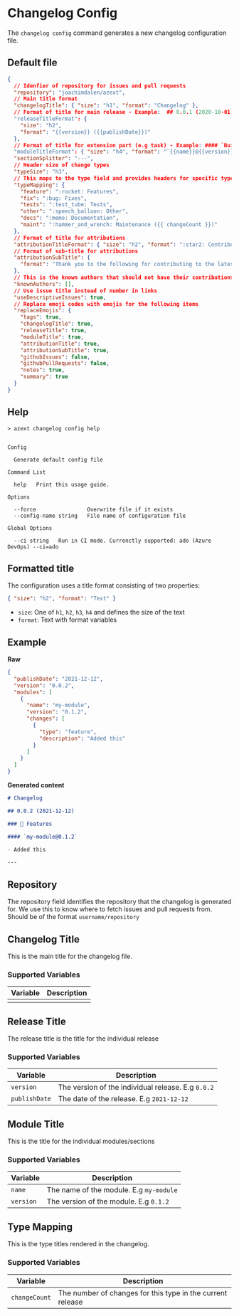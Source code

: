 # Changelog Config

The `changelog config` command generates a new changelog configuration file.

## Default file

```json
{
  // Idenfier of repository for issues and pull requests
  "repository": "joachimdalen/azext",
  // Main title format
  "changelogTitle": { "size": "h1", "format": "Changelog" },
  // Format of title for main release - Example:  ## 0.0.1 (2020-10-01)
  "releaseTitleFormat": {
    "size": "h2",
    "format": "{{version}} ({{publishDate}})"
  },
  // Format of title for extension part (e.g task) - Example: #### `BuildTaskOne@2.1.45`
  "moduleTitleFormat": { "size": "h4", "format": "`{{name}}@{{version}}`" },
  "sectionSplitter": "---",
  // Header size of change types
  "typeSize": "h3",
  // This maps to the type field and provides headers for specific types
  "typeMapping": {
    "feature": ":rocket: Features",
    "fix": ":bug: Fixes",
    "tests": ":test_tube: Tests",
    "other": ":speech_balloon: Other",
    "docs": ":memo: Documentation",
    "maint": ":hammer_and_wrench: Maintenance ({{ changeCount }})"
  },
  // Format of title for attributions
  "attributionTitleFormat": { "size": "h2", "format": ":star2: Contributors" },
  // Format of sub-title for attributions
  "attributionSubTitle": {
    "format": "Thank you to the following for contributing to the latest release"
  },
  // This is the known authors that should not have their contributions listed in the changelog
  "knownAuthors": [],
  // Use issue title instead of number in links
  "useDescriptiveIssues": true,
  // Replace emoji codes with emojis for the following items
  "replaceEmojis": {
    "tags": true,
    "changelogTitle": true,
    "releaseTitle": true,
    "moduleTitle": true,
    "attributionTitle": true,
    "attributionSubTitle": true,
    "githubIssues": false,
    "githubPullRequests": false,
    "notes": true,
    "summary": true
  }
}
```

## Help

```text
> azext changelog config help
```

[//]: # "#help-definition[command=changelog,config,help]"

```text

Config

  Generate default config file

Command List

  help   Print this usage guide.

Options

  --force                Overwrite file if it exists
  --config-name string   File name of configuration file

Global Options

  --ci string   Run in CI mode. Currenctly supported: ado (Azure DevOps) --ci=ado

```

[//]: # "#help-definition[end]"

## Formatted title

The configuration uses a title format consisting of two properties:

```json
{ "size": "h2", "format": "Text" }
```

- `size`: One of `h1`, `h2`, `h3`, `h4` and defines the size of the text
- `format`: Text with format variables

## Example

**Raw**

```json
{
  "publishDate": "2021-12-12",
  "version": "0.0.2",
  "modules": [
    {
      "name": "my-module",
      "version": "0.1.2",
      "changes": [
        {
          "type": "feature",
          "description": "Added this"
        }
      ]
    }
  ]
}
```

**Generated content**

```md
# Changelog

## 0.0.2 (2021-12-12)

### 🚀 Features

#### `my-module@0.1.2`

- Added this

---
```

## Repository

The repository field identifies the repository that the changelog is generated for. We use this to know where to fetch issues and pull requests from. Should be of the format `username/repository`

## Changelog Title

This is the main title for the changelog file.

### Supported Variables

| Variable | Description |
| -------- | ----------- |
|          |             |

## Release Title

The release title is the title for the individual release

### Supported Variables

| Variable      | Description                                        |
| ------------- | -------------------------------------------------- |
| `version`     | The version of the individual release. E.g `0.0.2` |
| `publishDate` | The date of the release. E.g `2021-12-12`          |

## Module Title

This is the title for the individual modules/sections

### Supported Variables

| Variable  | Description                             |
| --------- | --------------------------------------- |
| `name`    | The name of the module. E.g `my-module` |
| `version` | The version of the module. E.g `0.1.2`  |

## Type Mapping

This is the type titles rendered in the changelog.

### Supported Variables

| Variable      | Description                                                |
| ------------- | ---------------------------------------------------------- |
| `changeCount` | The number of changes for this type in the current release |
